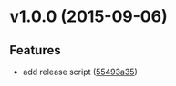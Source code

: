 # v1.0.0 (2015-09-06)


## Features

- add release script
  ([55493a35](https://github.com/Frikki/cli-release/commits/55493a35d1f15dcdaca4d0bc84bdd2ce41dbd564))


